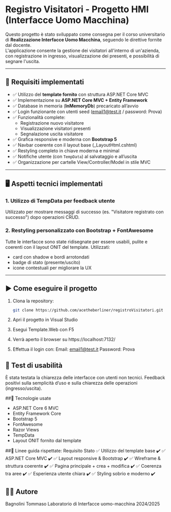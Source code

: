 # Registro Visitatori - Progetto HMI (Interfacce Uomo Macchina)

Questo progetto è stato sviluppato come consegna per il corso universitario di **Realizzazione Interfacce Uomo Macchina**, seguendo le direttive fornite dal docente.  
L'applicazione consente la gestione dei visitatori all'interno di un'azienda, con registrazione in ingresso, visualizzazione dei presenti, e possibilità di segnare l'uscita.

---

## 🧾 Requisiti implementati

- ✅ Utilizzo del **template fornito** con struttura ASP.NET Core MVC
- ✅ Implementazione su **ASP.NET Core MVC + Entity Framework**
- ✅ Database in memoria (**InMemoryDb**) precaricato all’avvio
- ✅ Login funzionante con utenti seed (email1@test.it / password: Prova)
- ✅ Funzionalità complete:
  - Registrazione nuovo visitatore
  - Visualizzazione visitatori presenti
  - Segnalazione uscita visitatore
- ✅ Grafica responsive e moderna con **Bootstrap 5**
- ✅ Navbar coerente con il layout base (_LayoutHtml.cshtml)
- ✅ Restyling completo in chiave moderna e minimal
- ✅ Notifiche utente (con `TempData`) al salvataggio e all’uscita
- ✅ Organizzazione per cartelle View/Controller/Model in stile MVC

---

## 🖥️ Aspetti tecnici implementati

### 1. **Utilizzo di TempData per feedback utente**
Utilizzato per mostrare messaggi di successo (es. "Visitatore registrato con successo") dopo operazioni CRUD.

### 2. **Restyling personalizzato con Bootstrap + FontAwesome**
Tutte le interfacce sono state ridisegnate per essere usabili, pulite e coerenti con il layout ONIT del template. Utilizzati:
- card con shadow e bordi arrotondati
- badge di stato (presente/uscito)
- icone contestuali per migliorare la UX

---

## ▶️ Come eseguire il progetto

1. Clona la repository:
   ```bash
   git clone https://github.com/acetheberliner/registroVisitatori.git
   ```
2. Apri il progetto in Visual Studio

3. Esegui Template.Web con F5

4. Verrà aperto il browser su https://localhost:7132/

5. Effettua il login con:
     Email: email1@test.it
     Password: Prova

## 🧪 Test di usabilità
È stata testata la chiarezza delle interfacce con utenti non tecnici.
Feedback positivi sulla semplicità d’uso e sulla chiarezza delle operazioni (ingresso/uscita).

##🧩 Tecnologie usate
- ASP.NET Core 6 MVC
- Entity Framework Core
- Bootstrap 5
- FontAwesome
- Razor Views
- TempData
- Layout ONIT fornito dal template

##🎯 Linee guida rispettate:
Requisito	Stato
✅ Utilizzo del template base	✔️ 
✅ ASP.NET Core MVC	✔️ 
✅ Layout responsive & Bootstrap	✔️ 
✅ Wireframe & struttura coerente	✔️ 
✅ Pagina principale + crea + modifica	✔️ 
✅ Coerenza tra aree	✔️ 
✅ Esperienza utente chiara	✔️ 
✅ Styling sobrio e moderno	✔️ 

## 🧑‍💻 Autore
Bagnolini Tommaso
Laboratorio di Interfacce uomo-macchina
2024/2025
